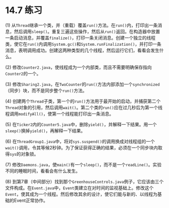 # 14.7 练习

\(1\) 从`Thread`继承一个类，并（重载）覆盖`run()`方法。在`run()`内，打印出一条消息，然后调用`sleep()`。重复三遍这些操作，然后从`run()`返回。在构造器中放置一条启动消息，并覆盖`finalize()`，打印一条关闭消息。创建一个独立的线程类，使它在`run()`内调用`System.gc()`和`System.runFinalization()`，并打印一条消息，表明调用成功。创建这两种类型的几个线程，然后运行它们，看看会发生什么。

\(2\) 修改`Counter2.java`，使线程成为一个内部类，而且不需要明确保存指向`Counter2`的一个。

\(3\) 修改`Sharing2.java`，在`TwoCounter`的`run()`方法内部添加一个`synchronized`（同步）块，而不是同步整个`run()`方法。

\(4\) 创建两个`Thread`子类，第一个的`run()`方法用于最开始的启动，并捕获第二个`Thread`对象的引用，然后调用`wait()`。第二个类的`run()`应在过几秒后为第一个线程调用`modifyAll()`，使第一个线程能打印出一条消息。

\(5\) 在`Ticker2`内的`Counter5.java`中，删除`yield()`，并解释一下结果。用一个`sleep()`换掉`yield()`，再解释一下结果。

\(6\) 在`ThreadGroup1.java`中，将对`sys.suspend()`的调用换成对线程组的一个`wait()`调用，令其等候2秒钟。为了保证获得正确的结果，必须在一个同步块内取得`sys`的对象锁。

\(7\) 修改`Daemons.java`，使`main()`有一个`sleep()`，而不是一个`readLine()`。实验不同的睡眠时间，看看会有什么发生。

\(8\) 到第7章（中间部分）找到那个`GreenhouseControls.java`例子，它应该由三个文件构成。在`Event.java`中，`Event`类建立在对时间的监视基础上。修改这个`Event`，使其成为一个线程。然后修改其余的设计，使它们能与新的、以线程为基础的Event正常协作。


